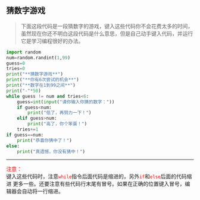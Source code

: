 
## 猜数字游戏
>下面这段代码是一段猜数字的游戏，键入这些代码你不会花费太多的时间，虽然现在你还不明白这段代码是什么意思，但是自己动手键入代码，并运行它是学习编程很好的办法。

```python
import random
num=random.randint(1,99)
guess=0
tries=0
print("**猜数字游戏**")
print("**你有6次尝试的机会**")
print("**数字在1到99之间**")
print("-"*50)
while guess != num and tries<6:
    guess=int(input("请你输入你猜的数字："))
    if guess<num:
        print("低了，再努力一下！")
    elif guess>num:
        print("高了，你个笨蛋！")
    tries+=1
if guess==num:
    print("恭喜你猜中了！")
else:
    print("真遗憾，你没有猜中！")
```
---
<font style="color:red;">注意：</font><br/>
  键入这些代码时，注意<code style="color:red">while</code>指令后面代码是缩进的，另外<code style="color:red">if</code>和<code style="color:red">else</code>后面的代码缩进
更多一些。还要注意有些代码行末尾有冒号。如果在正确的位置键入冒号，编辑器会自动将一行缩进。










